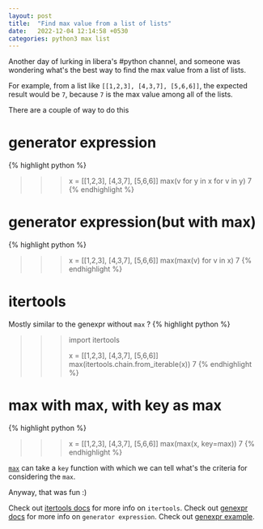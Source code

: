 ```yaml
---
layout: post
title:  "Find max value from a list of lists"
date:   2022-12-04 12:14:58 +0530
categories: python3 max list
---
```

Another day of lurking in libera's #python channel, and someone was wondering what's the best way to find the max value from a list of lists.

For example, from a list like `[[1,2,3], [4,3,7], [5,6,6]]`, the expected result would be `7`, because `7` is the max value among all of the lists.

There are a couple of way to do this
# generator expression
{% highlight python %}
>>> x = [[1,2,3], [4,3,7], [5,6,6]]
>>> max(v for y in x for v in y)
7
{% endhighlight %}


# generator expression(but with max)
{% highlight python %}
>>> x = [[1,2,3], [4,3,7], [5,6,6]]
>>> max(max(v) for v in x)
7
{% endhighlight %}

# itertools
Mostly similar to the genexpr without `max` ?
{% highlight python %}
>>> import itertools
>>>
>>> x = [[1,2,3], [4,3,7], [5,6,6]]
>>> max(itertools.chain.from_iterable(x))
7
{% endhighlight %}

# max with max, with key as max
{% highlight python %}
>>> x = [[1,2,3], [4,3,7], [5,6,6]]
>>> max(max(x, key=max))
7
{% endhighlight %}

[`max`][max-docs] can take a `key` function with which we can tell what's the criteria for considering the `max`.

Anyway, that was fun :)

Check out [itertools docs][itertools-docs] for more info on `itertools`.
Check out [genexpr docs][genexpr-docs] for more info on `generator expression`.
Check out [genexpr example][genexpr-example].

[max-docs]: https://docs.python.org/3/library/functions.html#max
[genexpr-docs]: https://docs.python.org/3/reference/expressions.html#generator-expressions
[genexpr-example]: https://docs.python.org/3/howto/functional.html#generator-expressions-and-list-comprehensions
[itertools-docs]: https://docs.python.org/3/library/itertools.html#itertools.chain.from_iterable
